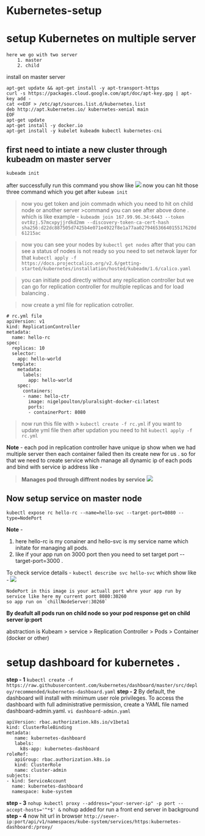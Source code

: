# Kubernetes-setup
# setup Kubernetes on multiple server
    here we go with two server 
        1. master
        2. child
 install on master server 
```
apt-get update && apt-get install -y apt-transport-https
curl -s https://packages.cloud.google.com/apt/doc/apt-key.gpg | apt-key add -
cat <<EOF > /etc/apt/sources.list.d/kubernetes.list  
deb http://apt.kubernetes.io/ kubernetes-xenial main  
EOF
apt-get update
apt-get install -y docker.io
apt-get install -y kubelet kubeadm kubectl kubernetes-cni
```
        
## first need to intiate a new cluster through kubeadm on master server

`kubeadm init`

after successfully run this command you show like 
    ![](https://i.imgur.com/9Cz04sg.png)
 now you can hit those three command which you get after `kubeam init` 
 
 > now you  get token and join commadn which you need to hit on child node or another server 
     >command you can see after above done .
        which is like example - `kubeadm join 167.99.96.34:6443 --token ovt8zj.57mcxpyjjrdkd2mm --discovery-token-ca-cert-hash sha256:d22dc887505d7425b4e071e4922f8e1a77aa02794653664015517620d61215ac`
        
 > now you can see your nodes by 
        `kubectl get nodes`
    after that you can see a status of nodes is not ready  so you need to set netwok layer for that 
        `kubectl apply -f https://docs.projectcalico.org/v2.6/getting-started/kubernetes/installation/hosted/kubeadm/1.6/calico.yaml`

> you can initiate pod directly without any replication controller but we can go for replication controller for multiple replicas and for load balancing .

> now create a yml file for replication cotroller.

```
# rc.yml file
apiVersion: v1
kind: ReplicationController
metadata:
  name: hello-rc
spec:
  replicas: 10
  selector:
    app: hello-world
  template:
    metadata:
      labels:
        app: hello-world
    spec:
      containers:
      - name: hello-ctr
        image: nigelpoulton/pluralsight-docker-ci:latest
        ports:
        - containerPort: 8080
```

 > now run this file with
     > `kubectl create -f rc.yml`
     if you want to update yml file then after updation you need to hit 
     `kubectl apply -f rc.yml`
     
**Note** - each pod in replication controller have unique ip show when we had multiple server then each container failed then its create new for us . so for that we need to create service which manage all dynamic ip of each pods and bind with service ip address like - 

> **Manages pod through diffrent nodes by service**
    ![](https://i.imgur.com/dvifgN6.png)
    
## Now setup service on master node  


`kubectl expose rc hello-rc --name=hello-svc --target-port=8080 --type=NodePort`

**Note** - 
1. here hello-rc is my conainer and hello-svc is my service name which  initate for managing all pods.
 2. like if your app run on 3000 port then you need to set target port --target-port=3000 .

To check service details - 
    `kubectl describe svc hello-svc`
    which show like - 
    ![](https://i.imgur.com/8qM95xH.png)
    
    NodePort in this image is your actuall port whre your app run by service like here my current port 8080:30260 
    so app run on `chillNodeServer:30260`
**By deafult all pods run on child node so your pod response get on child server ip:port**

abstraction is Kubeam > service > Replication Controller > Pods > Container (docker or other)

# setup dashboard for kubernetes .
**step - 1**  `kubectl create -f https://raw.githubusercontent.com/kubernetes/dashboard/master/src/deploy/recommended/kubernetes-dashboard.yaml`
**step - 2** 
    By default, the dashboard will install with minimum user role privileges.
    To access the dashboard with full administrative permission, create a YAML file named dashboard-admin.yaml.
    `vi dashboard-admin.yaml`
```
apiVersion: rbac.authorization.k8s.io/v1beta1
kind: ClusterRoleBinding
metadata:
   name: kubernetes-dashboard
   labels:
     k8s-app: kubernetes-dashboard
roleRef:
   apiGroup: rbac.authorization.k8s.io
   kind: ClusterRole
   name: cluster-admin
subjects:
- kind: ServiceAccount
  name: kubernetes-dashboard
  namespace: kube-system
```
 **step - 3** 
 `nohup kubectl proxy --address="your-server-ip" -p port --accept-hosts='^*$' &`
 nohup added for run a front end server in background 
  **step - 4** now hit url in browser
  `http://sever-ip:port/api/v1/namespaces/kube-system/services/https:kubernetes-dashboard:/proxy/`
